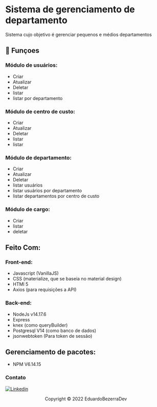 
# Sistema de  gerenciamento de departamento

Sistema cujo objetivo é gerenciar pequenos e médios departamentos

## 🔧 Funçoes

### Módulo de usuários:
- Criar
- Atualizar
- Deletar
- listar
- listar por departamento

### Módulo de centro de custo:
- Criar
- Atualizar
- Deletar
- listar
- listar

### Módulo de departamento:
- Criar
- Atualizar
- Deletar
- listar usuários
- listar usuários por departamento
- listar departamentos por centro de custo

### Módulo de cargo:
- Criar
- listar
- deletar

## Feito Com:
  ### Front-end:
  - Javascript (VanillaJS)
  - CSS (materialize, que se baseia no material design)
  - HTMl 5
  - Axios (para requisições a API)
  ### Back-end:
  - NodeJs v14.17.6
  - Express
  - knex (como queryBuilder)
  - Postgresql V14 (como banco de dados)
  - jsonwebtoken (Para token de sessão)
  ## Gerenciamento de pacotes:
  - NPM V6.14.15
  
### Contato

[![Linkedin](https://img.shields.io/badge/LinkedIn-0077B5?style=for-the-badge&logo=linkedin&logoColor=white)](https://www.linkedin.com/in/eduardo-bezerra-78957216b/)

<p align="center">Copyright © 2022 EduardoBezerraDev</p>
